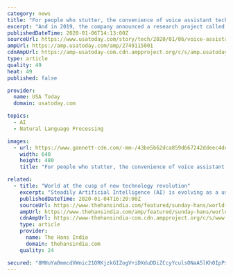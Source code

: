 ```yaml
---
category: news
title: "For people who stutter, the convenience of voice assistant technology remains out of reach"
excerpt: "And in 2019, the company announced a research project called Project Euphonia, whose goal is to eventually create a recognition model that can understand people with speech disabilities across all computer platforms. The project, which was inspired by ..."
publishedDateTime: 2020-01-06T14:13:00Z
sourceUrl: https://www.usatoday.com/story/tech/2020/01/06/voice-assistants-remain-out-reach-people-who-stutter/2749115001/
ampUrl: https://amp.usatoday.com/amp/2749115001
cdnAmpUrl: https://amp-usatoday-com.cdn.ampproject.org/c/s/amp.usatoday.com/amp/2749115001
type: article
quality: 49
heat: 49
published: false

provider:
  name: USA Today
  domain: usatoday.com

topics:
  - AI
  - Natural Language Processing

images:
  - url: https://www.gannett-cdn.com/-mm-/43be5b62dca859d667242ddeec4dcf65a0bf79eb/c=102-0-689-440/local/-/media/2019/12/27/USATODAY/usatsports/Reviewed.com-RvEW-23982-callfriends_amazon.png?quality=50&width=640
    width: 640
    height: 480
    title: "For people who stutter, the convenience of voice assistant technology remains out of reach"

related:
  - title: "World at the cusp of new technology revolution"
    excerpt: "Steadily Artificial Intelligence (AI) is evolving as a useful replacement in service sector ... AI-monitored autonomous driving is another important aspect which is being increasingly experimented in developed countries. Google sister company Waymo has successfully completed the trial of autonomous taxis in California last year."
    publishedDateTime: 2020-01-04T16:20:00Z
    sourceUrl: https://www.thehansindia.com/featured/sunday-hans/world-at-the-cusp-of-new-technology-revolution-595097
    ampUrl: https://www.thehansindia.com/amp/featured/sunday-hans/world-at-the-cusp-of-new-technology-revolution-595097
    cdnAmpUrl: https://www-thehansindia-com.cdn.ampproject.org/c/s/www.thehansindia.com/amp/featured/sunday-hans/world-at-the-cusp-of-new-technology-revolution-595097
    type: article
    provider:
      name: The Hans India
      domain: thehansindia.com
    quality: 24

secured: "8MHuYa0mmcdVWnic21ORKjzkGIZogV+iDXduDDiZCcyYculsONaA5lKh0IpPsk53//zuHKCp51Mae0rF9cyykgsQe+IowDOs/MtxDAjTIb8h3q2j/fo4q/UWusPNW4yoDYoWvgsgyjQ4EUnvG1WOqOwiIvlROtvo/nerEWRB1EVp0nzZZWdtxIIcGdAqItKYvHmrz0oq2ysbJjsqSgJl2OVpiE28Egr7wfYLFqwErzLuMfELnGvI65ztq5ostr7Q5xm5m+kRlK1YWj/5p6xUr740H4psHmGz8Uy0JhmdSAk=;z2zkBv4qYUlDKL7rEGJdQg=="
---
```


